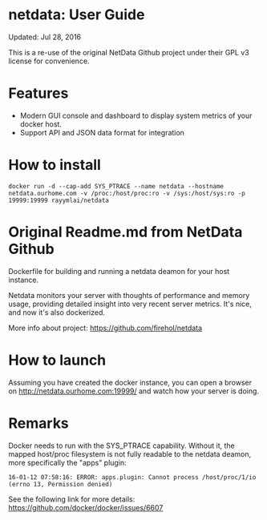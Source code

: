 # netdata: User Guide
Updated: Jul 28, 2016

This is a re-use of the original NetData Github project under their GPL v3 license for convenience. 

# Features
* Modern GUI console and dashboard to display system metrics of your docker host.
* Support API and JSON data format for integration

# How to install
```
docker run -d --cap-add SYS_PTRACE --name netdata --hostname netdata.ourhome.com -v /proc:/host/proc:ro -v /sys:/host/sys:ro -p 19999:19999 rayymlai/netdata
```

# Original Readme.md from NetData Github
Dockerfile for building and running a netdata deamon for your host instance.

Netdata monitors your server with thoughts of performance and memory usage, providing detailed insight into
very recent server metrics. It's nice, and now it's also dockerized.

More info about project: https://github.com/firehol/netdata

# How to launch 
Assuming you have created the docker instance, you can open a browser on http://netdata.ourhome.com:19999/ and watch how your server is doing.

# Remarks

Docker needs to run with the SYS_PTRACE capability. Without it, the mapped host/proc filesystem
is not fully readable to the netdata deamon, more specifically the "apps" plugin:

```
16-01-12 07:58:16: ERROR: apps.plugin: Cannot process /host/proc/1/io (errno 13, Permission denied)
```

See the following link for more details: https://github.com/docker/docker/issues/6607

